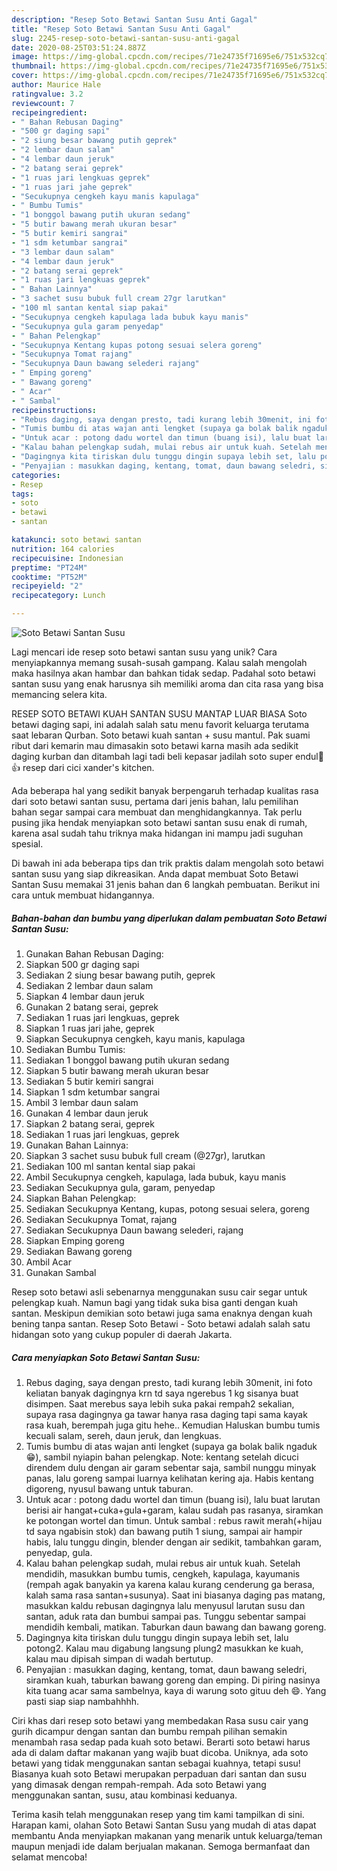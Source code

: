 ```yaml
---
description: "Resep Soto Betawi Santan Susu Anti Gagal"
title: "Resep Soto Betawi Santan Susu Anti Gagal"
slug: 2245-resep-soto-betawi-santan-susu-anti-gagal
date: 2020-08-25T03:51:24.887Z
image: https://img-global.cpcdn.com/recipes/71e24735f71695e6/751x532cq70/soto-betawi-santan-susu-foto-resep-utama.jpg
thumbnail: https://img-global.cpcdn.com/recipes/71e24735f71695e6/751x532cq70/soto-betawi-santan-susu-foto-resep-utama.jpg
cover: https://img-global.cpcdn.com/recipes/71e24735f71695e6/751x532cq70/soto-betawi-santan-susu-foto-resep-utama.jpg
author: Maurice Hale
ratingvalue: 3.2
reviewcount: 7
recipeingredient:
- " Bahan Rebusan Daging"
- "500 gr daging sapi"
- "2 siung besar bawang putih geprek"
- "2 lembar daun salam"
- "4 lembar daun jeruk"
- "2 batang serai geprek"
- "1 ruas jari lengkuas geprek"
- "1 ruas jari jahe geprek"
- "Secukupnya cengkeh kayu manis kapulaga"
- " Bumbu Tumis"
- "1 bonggol bawang putih ukuran sedang"
- "5 butir bawang merah ukuran besar"
- "5 butir kemiri sangrai"
- "1 sdm ketumbar sangrai"
- "3 lembar daun salam"
- "4 lembar daun jeruk"
- "2 batang serai geprek"
- "1 ruas jari lengkuas geprek"
- " Bahan Lainnya"
- "3 sachet susu bubuk full cream 27gr larutkan"
- "100 ml santan kental siap pakai"
- "Secukupnya cengkeh kapulaga lada bubuk kayu manis"
- "Secukupnya gula garam penyedap"
- " Bahan Pelengkap"
- "Secukupnya Kentang kupas potong sesuai selera goreng"
- "Secukupnya Tomat rajang"
- "Secukupnya Daun bawang selederi rajang"
- " Emping goreng"
- " Bawang goreng"
- " Acar"
- " Sambal"
recipeinstructions:
- "Rebus daging, saya dengan presto, tadi kurang lebih 30menit, ini foto keliatan banyak dagingnya krn td saya ngerebus 1 kg sisanya buat disimpen. Saat merebus saya lebih suka pakai rempah2 sekalian, supaya rasa dagingnya ga tawar hanya rasa daging tapi sama kayak rasa kuah, berempah juga gitu hehe.. Kemudian Haluskan bumbu tumis kecuali salam, sereh, daun jeruk, dan lengkuas."
- "Tumis bumbu di atas wajan anti lengket (supaya ga bolak balik ngaduk😁), sambil nyiapin bahan pelengkap. Note: kentang setelah dicuci direndem dulu dengan air garam sebentar saja, sambil nunggu minyak panas, lalu goreng sampai luarnya kelihatan kering aja. Habis kentang digoreng, nyusul bawang untuk taburan."
- "Untuk acar : potong dadu wortel dan timun (buang isi), lalu buat larutan berisi air hangat+cuka+gula+garam, kalau sudah pas rasanya, siramkan ke potongan wortel dan timun. Untuk sambal : rebus rawit merah(+hijau td saya ngabisin stok) dan bawang putih 1 siung, sampai air hampir habis, lalu tunggu dingin, blender dengan air sedikit, tambahkan garam, penyedap, gula."
- "Kalau bahan pelengkap sudah, mulai rebus air untuk kuah. Setelah mendidih, masukkan bumbu tumis, cengkeh, kapulaga, kayumanis (rempah agak banyakin ya karena kalau kurang cenderung ga berasa, kalah sama rasa santan+susunya). Saat ini biasanya daging pas matang, masukkan kaldu rebusan dagingnya lalu menyusul larutan susu dan santan, aduk rata dan bumbui sampai pas. Tunggu sebentar sampai mendidih kembali, matikan. Taburkan daun bawang dan bawang goreng."
- "Dagingnya kita tiriskan dulu tunggu dingin supaya lebih set, lalu potong2. Kalau mau digabung langsung plung2 masukkan ke kuah, kalau mau dipisah simpan di wadah bertutup."
- "Penyajian : masukkan daging, kentang, tomat, daun bawang seledri, siramkan kuah, taburkan bawang goreng dan emping. Di piring nasinya kita tuang acar sama sambelnya, kaya di warung soto gituu deh 😄. Yang pasti siap siap nambahhhh."
categories:
- Resep
tags:
- soto
- betawi
- santan

katakunci: soto betawi santan 
nutrition: 164 calories
recipecuisine: Indonesian
preptime: "PT24M"
cooktime: "PT52M"
recipeyield: "2"
recipecategory: Lunch

---
```



![Soto Betawi Santan Susu](https://img-global.cpcdn.com/recipes/71e24735f71695e6/751x532cq70/soto-betawi-santan-susu-foto-resep-utama.jpg)

Lagi mencari ide resep soto betawi santan susu yang unik? Cara menyiapkannya memang susah-susah gampang. Kalau salah mengolah maka hasilnya akan hambar dan bahkan tidak sedap. Padahal soto betawi santan susu yang enak harusnya sih memiliki aroma dan cita rasa yang bisa memancing selera kita.

RESEP SOTO BETAWI KUAH SANTAN SUSU MANTAP LUAR BIASA Soto betawi daging sapi, ini adalah salah satu menu favorit keluarga terutama saat lebaran Qurban. Soto betawi kuah santan + susu mantul. Pak suami ribut dari kemarin mau dimasakin soto betawi karna masih ada sedikit daging kurban dan ditambah lagi tadi beli kepasar jadilah soto super endul🤤👍 resep dari cici xander&#39;s kitchen.

Ada beberapa hal yang sedikit banyak berpengaruh terhadap kualitas rasa dari soto betawi santan susu, pertama dari jenis bahan, lalu pemilihan bahan segar sampai cara membuat dan menghidangkannya. Tak perlu pusing jika hendak menyiapkan soto betawi santan susu enak di rumah, karena asal sudah tahu triknya maka hidangan ini mampu jadi suguhan spesial.


Di bawah ini ada beberapa tips dan trik praktis dalam mengolah soto betawi santan susu yang siap dikreasikan. Anda dapat membuat Soto Betawi Santan Susu memakai 31 jenis bahan dan 6 langkah pembuatan. Berikut ini cara untuk membuat hidangannya.

<!--inarticleads1-->

##### Bahan-bahan dan bumbu yang diperlukan dalam pembuatan Soto Betawi Santan Susu:

1. Gunakan  Bahan Rebusan Daging:
1. Siapkan 500 gr daging sapi
1. Sediakan 2 siung besar bawang putih, geprek
1. Sediakan 2 lembar daun salam
1. Siapkan 4 lembar daun jeruk
1. Gunakan 2 batang serai, geprek
1. Sediakan 1 ruas jari lengkuas, geprek
1. Siapkan 1 ruas jari jahe, geprek
1. Siapkan Secukupnya cengkeh, kayu manis, kapulaga
1. Sediakan  Bumbu Tumis:
1. Sediakan 1 bonggol bawang putih ukuran sedang
1. Siapkan 5 butir bawang merah ukuran besar
1. Sediakan 5 butir kemiri sangrai
1. Siapkan 1 sdm ketumbar sangrai
1. Ambil 3 lembar daun salam
1. Gunakan 4 lembar daun jeruk
1. Siapkan 2 batang serai, geprek
1. Sediakan 1 ruas jari lengkuas, geprek
1. Gunakan  Bahan Lainnya:
1. Siapkan 3 sachet susu bubuk full cream (@27gr), larutkan
1. Sediakan 100 ml santan kental siap pakai
1. Ambil Secukupnya cengkeh, kapulaga, lada bubuk, kayu manis
1. Sediakan Secukupnya gula, garam, penyedap
1. Siapkan  Bahan Pelengkap:
1. Sediakan Secukupnya Kentang, kupas, potong sesuai selera, goreng
1. Sediakan Secukupnya Tomat, rajang
1. Sediakan Secukupnya Daun bawang selederi, rajang
1. Siapkan  Emping goreng
1. Sediakan  Bawang goreng
1. Ambil  Acar
1. Gunakan  Sambal


Resep soto betawi asli sebenarnya menggunakan susu cair segar untuk pelengkap kuah. Namun bagi yang tidak suka bisa ganti dengan kuah santan. Meskipun demikian soto betawi juga sama enaknya dengan kuah bening tanpa santan. Resep Soto Betawi - Soto betawi adalah salah satu hidangan soto yang cukup populer di daerah Jakarta. 

<!--inarticleads2-->

##### Cara menyiapkan Soto Betawi Santan Susu:

1. Rebus daging, saya dengan presto, tadi kurang lebih 30menit, ini foto keliatan banyak dagingnya krn td saya ngerebus 1 kg sisanya buat disimpen. Saat merebus saya lebih suka pakai rempah2 sekalian, supaya rasa dagingnya ga tawar hanya rasa daging tapi sama kayak rasa kuah, berempah juga gitu hehe.. Kemudian Haluskan bumbu tumis kecuali salam, sereh, daun jeruk, dan lengkuas.
1. Tumis bumbu di atas wajan anti lengket (supaya ga bolak balik ngaduk😁), sambil nyiapin bahan pelengkap. Note: kentang setelah dicuci direndem dulu dengan air garam sebentar saja, sambil nunggu minyak panas, lalu goreng sampai luarnya kelihatan kering aja. Habis kentang digoreng, nyusul bawang untuk taburan.
1. Untuk acar : potong dadu wortel dan timun (buang isi), lalu buat larutan berisi air hangat+cuka+gula+garam, kalau sudah pas rasanya, siramkan ke potongan wortel dan timun. Untuk sambal : rebus rawit merah(+hijau td saya ngabisin stok) dan bawang putih 1 siung, sampai air hampir habis, lalu tunggu dingin, blender dengan air sedikit, tambahkan garam, penyedap, gula.
1. Kalau bahan pelengkap sudah, mulai rebus air untuk kuah. Setelah mendidih, masukkan bumbu tumis, cengkeh, kapulaga, kayumanis (rempah agak banyakin ya karena kalau kurang cenderung ga berasa, kalah sama rasa santan+susunya). Saat ini biasanya daging pas matang, masukkan kaldu rebusan dagingnya lalu menyusul larutan susu dan santan, aduk rata dan bumbui sampai pas. Tunggu sebentar sampai mendidih kembali, matikan. Taburkan daun bawang dan bawang goreng.
1. Dagingnya kita tiriskan dulu tunggu dingin supaya lebih set, lalu potong2. Kalau mau digabung langsung plung2 masukkan ke kuah, kalau mau dipisah simpan di wadah bertutup.
1. Penyajian : masukkan daging, kentang, tomat, daun bawang seledri, siramkan kuah, taburkan bawang goreng dan emping. Di piring nasinya kita tuang acar sama sambelnya, kaya di warung soto gituu deh 😄. Yang pasti siap siap nambahhhh.


Ciri khas dari resep soto betawi yang membedakan Rasa susu cair yang gurih dicampur dengan santan dan bumbu rempah pilihan semakin menambah rasa sedap pada kuah soto betawi. Berarti soto betawi harus ada di dalam daftar makanan yang wajib buat dicoba. Uniknya, ada soto betawi yang tidak menggunakan santan sebagai kuahnya, tetapi susu! Biasanya kuah soto Betawi merupakan perpaduan dari santan dan susu yang dimasak dengan rempah-rempah. Ada soto Betawi yang menggunakan santan, susu, atau kombinasi keduanya. 

Terima kasih telah menggunakan resep yang tim kami tampilkan di sini. Harapan kami, olahan Soto Betawi Santan Susu yang mudah di atas dapat membantu Anda menyiapkan makanan yang menarik untuk keluarga/teman maupun menjadi ide dalam berjualan makanan. Semoga bermanfaat dan selamat mencoba!
